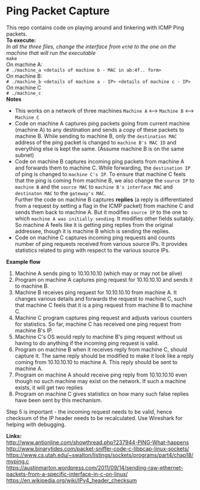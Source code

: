 # Ping Packet Capture
This repo contains code on playing around and tinkering with ICMP Ping packets.  
**To execute:**  
*In all the three files, change the interface from `eth0` to the one on the machine that will run the executable*  
`make`  
On machine A:  
`# ./machine_a <details of machine b - MAC in ab:4f.. form>`  
On machine B:  
`# ./machine_b <details of machine a - IP> <details of machine c - IP>`  
On machine C  
`# ./machine_c`  
**Notes**  
- This works on a network of three machines `Machine A` <--> `Machine B` <--> `Machine C`  
- Code on machine A captures ping packets going from current machine (machine A) to any destination and sends a copy of these packets to machine B. While sending to machine B, only the `destination MAC` address of the ping packet is changed to `machine B's MAC ID` and everything else is kept the same. (Assume machine B is on the same subnet)  
- Code on machine B captures incoming ping packets from machine A and forwards them to machine C. While forwarding, the `destination IP` of ping is changed to `machine C's IP`. To ensure that machine C feels that the ping is coming from machine B, we also change the `source IP` to `machine B` and the `source MAC` to `machine B's interface MAC` and `destinaton MAC` to the `gateway's MAC`.  
Further the code on machine B captures **replies** (a reply is differentiated from a request by setting a flag in the ICMP packet) from machine C and sends them back to machine A. But it modifies `source IP` to the one to which `machine A was initially sending`. It modifies other fields suitably. So machine A feels like it is getting ping replies from the original addressee, though it is machine B which is sending the replies.  
- Code on machine C captures incoming ping requests and counts number of ping requests received from various source IPs. It provides statistics related to ping with respect to the various source IPs.  

**Example flow**  
1. Machine A sends ping to 10.10.10.10 (which may or may not be alive)  
2. Program on machine A captures ping request for 10.10.10.10 and sends it to machine B.  
3. Machine B receives ping request for 10.10.10.10 from machine A. It changes various details and forwards the request to machine C, such that machine C feels that it is a ping request from machine B to machine C.  
4. Machine C program captures ping request and adjusts various counters for statistics. So far, machine C has received one ping request from machine B's IP.  
5. Machine C's OS would reply to machine B's ping request without us having to do anything if the incoming ping request is valid.  
6. Program on machine B when it receives reply from machine C, should capture it. The same reply should be modified to make it look like a reply coming from 10.10.10.10 to machine A. This reply should be sent to machine A.  
7. Program on machine A should receive ping reply from 10.10.10.10 even though no such machine may exist on the network. If such a machine exists, it will get two replies  
8. Program on machine C gives statistics on how many such false replies have been sent by this mechanism.  

Step 5 is important - the incoming request needs to be valid, hence checksum of the IP header needs to be recalculated. Use Wireshark for helping with debugging.  

**Links:**  
<http://www.antionline.com/showthread.php?237944-PING-What-happens>  
<http://www.binarytides.com/packet-sniffer-code-c-libpcap-linux-sockets/>  
<https://www.cs.utah.edu/~swalton/listings/sockets/programs/part4/chap18/myping.c>  
<https://austinmarton.wordpress.com/2011/09/14/sending-raw-ethernet-packets-from-a-specific-interface-in-c-on-linux/>  
<https://en.wikipedia.org/wiki/IPv4_header_checksum>  

